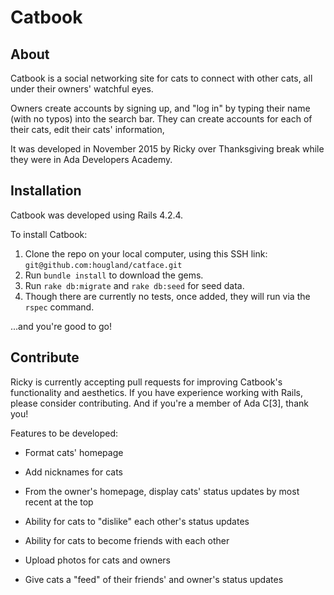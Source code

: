 # Catbook

## About

Catbook is a social networking site for cats to connect with other cats, all under their owners' watchful eyes.

Owners create accounts by signing up, and "log in" by typing their name (with no typos) into the search bar. They can create accounts for each of their cats, edit their cats' information,

It was developed in November 2015 by Ricky over Thanksgiving break while they were in Ada Developers Academy.

## Installation

Catbook was developed using Rails 4.2.4.

To install Catbook:

1. Clone the repo on your local computer, using this SSH link: `git@github.com:hougland/catface.git`
2. Run `bundle install` to download the gems.
3. Run `rake db:migrate` and `rake db:seed` for seed data.
4. Though there are currently no tests, once added, they will run via the `rspec` command.

...and you're good to go!

## Contribute

Ricky is currently accepting pull requests for improving Catbook's functionality and aesthetics. If you have experience working with Rails, please consider contributing. And if you're a member of Ada C[3], thank you!

Features to be developed:

* Format cats' homepage

* Add nicknames for cats

* From the owner's homepage, display cats' status updates by most recent at the top

* Ability for cats to "dislike" each other's status updates

* Ability for cats to become friends with each other

* Upload photos for cats and owners

* Give cats a "feed" of their friends' and owner's status updates
